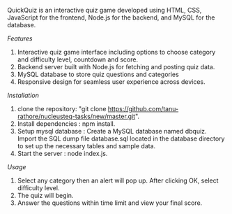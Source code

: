 QuickQuiz is an interactive quiz game developed using HTML, CSS, JavaScript for the frontend, Node.js for the backend, and MySQL for the database.

*Features*
1. Interactive quiz game interface including options to choose category and difficulty level, countdown and score.
2. Backend server built with Node.js for fetching and posting quiz data.
3. MySQL database to store quiz questions and categories
4. Responsive design for seamless user experience across devices.

*Installation*
1. clone the repository: "git clone https://github.com/tanu-rathore/nucleusteq-tasks/new/master.git".
2. Install dependencies : npm install.
3. Setup mysql database : Create a MySQL database named dbquiz. Import the SQL dump file database.sql located in the database directory to set up the necessary tables and sample data.
4. Start the server : node index.js.

*Usage*
1. Select any category then an alert will pop up. After clicking OK, select difficulty level.
2. The quiz will begin.
3. Answer the questions within time limit and view your final score.


